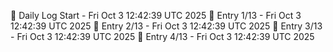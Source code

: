 📅 Daily Log Start - Fri Oct  3 12:42:39 UTC 2025
📌 Entry 1/13 - Fri Oct  3 12:42:39 UTC 2025
📌 Entry 2/13 - Fri Oct  3 12:42:39 UTC 2025
📌 Entry 3/13 - Fri Oct  3 12:42:39 UTC 2025
📌 Entry 4/13 - Fri Oct  3 12:42:39 UTC 2025
